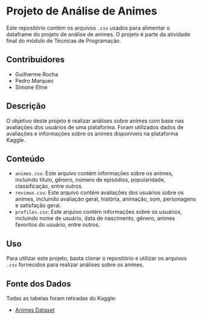 # Projeto de Análise de Animes

Este repositório contém os arquivos `.csv` usados para alimentar o dataframe do projeto de análise de animes. O projeto é parte da atividade final do módulo de Técnicas de Programação.

## Contribuidores

- Guilherme Rocha
- Pedro Marques
- Simone Eline

## Descrição

O objetivo deste projeto é realizar análises sobre animes com base nas avaliações dos usuários de uma plataforma. Foram utilizados dados de avaliações e informações sobre os animes disponíveis na plataforma Kaggle.

## Conteúdo

- `animes.csv`: Este arquivo contém informações sobre os animes, incluindo título, gênero, número de episódios, popularidade, classificação, entre outros.
- `reviews.csv`: Este arquivo contém avaliações dos usuários sobre os animes, incluindo avaliação geral, história, animação, som, personagens e satisfação geral.
- `profiles.csv`: Este arquivo contém informações sobre os usuários, incluindo nome de usuário, data de nascimento, gênero, animes favoritos do usuário, entre outros.

## Uso

Para utilizar este projeto, basta clonar o repositório e utilizar os arquivos `.csv` fornecidos para realizar análises sobre os animes.

## Fonte dos Dados

Todas as tabelas foram retiradas do Kaggle:

- [Animes Dataset](https://www.kaggle.com/datasets/arnavvvvv/anime-dataset/data?select=reviews.csv)
